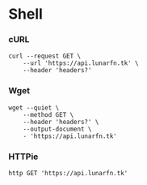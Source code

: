 # Shell

### cURL

```shell
curl --request GET \
	--url 'https://api.lunarfn.tk' \
	--header 'headers?'
```


### Wget

```shell
wget --quiet \
	--method GET \
	--header 'headers?' \
	--output-document \
	- 'https://api.lunarfn.tk'
```


### HTTPie

```shell
http GET 'https://api.lunarfn.tk'
```